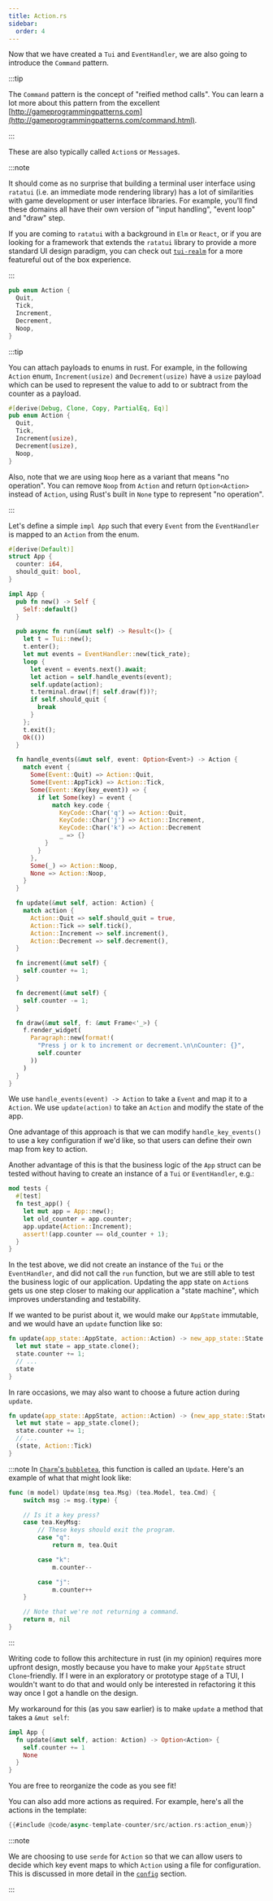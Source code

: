 ```yaml
---
title: Action.rs
sidebar:
  order: 4
---
```


Now that we have created a `Tui` and `EventHandler`, we are also going to introduce the `Command`
pattern.

:::tip

The `Command` pattern is the concept of "reified method calls". You can learn a lot more about this
pattern from the excellent
[http://gameprogrammingpatterns.com](http://gameprogrammingpatterns.com/command.html).

:::

These are also typically called `Action`s or `Message`s.

:::note

It should come as no surprise that building a terminal user interface using `ratatui` (i.e. an
immediate mode rendering library) has a lot of similarities with game development or user interface
libraries. For example, you'll find these domains all have their own version of "input handling",
"event loop" and "draw" step.

If you are coming to `ratatui` with a background in `Elm` or `React`, or if you are looking for a
framework that extends the `ratatui` library to provide a more standard UI design paradigm, you can
check out [`tui-realm`](https://github.com/veeso/tui-realm/) for a more featureful out of the box
experience.

:::

```rust
pub enum Action {
  Quit,
  Tick,
  Increment,
  Decrement,
  Noop,
}
```

:::tip

You can attach payloads to enums in rust. For example, in the following `Action` enum,
`Increment(usize)` and `Decrement(usize)` have a `usize` payload which can be used to represent the
value to add to or subtract from the counter as a payload.

```rust
#[derive(Debug, Clone, Copy, PartialEq, Eq)]
pub enum Action {
  Quit,
  Tick,
  Increment(usize),
  Decrement(usize),
  Noop,
}
```

Also, note that we are using `Noop` here as a variant that means "no operation". You can remove
`Noop` from `Action` and return `Option<Action>` instead of `Action`, using Rust's built in `None`
type to represent "no operation".

:::

Let's define a simple `impl App` such that every `Event` from the `EventHandler` is mapped to an
`Action` from the enum.

```rust
#[derive(Default)]
struct App {
  counter: i64,
  should_quit: bool,
}

impl App {
  pub fn new() -> Self {
    Self::default()
  }

  pub async fn run(&mut self) -> Result<()> {
    let t = Tui::new();
    t.enter();
    let mut events = EventHandler::new(tick_rate);
    loop {
      let event = events.next().await;
      let action = self.handle_events(event);
      self.update(action);
      t.terminal.draw(|f| self.draw(f))?;
      if self.should_quit {
        break
      }
    };
    t.exit();
    Ok(())
  }

  fn handle_events(&mut self, event: Option<Event>) -> Action {
    match event {
      Some(Event::Quit) => Action::Quit,
      Some(Event::AppTick) => Action::Tick,
      Some(Event::Key(key_event)) => {
        if let Some(key) = event {
            match key.code {
              KeyCode::Char('q') => Action::Quit,
              KeyCode::Char('j') => Action::Increment,
              KeyCode::Char('k') => Action::Decrement
              _ => {}
          }
        }
      },
      Some(_) => Action::Noop,
      None => Action::Noop,
    }
  }

  fn update(&mut self, action: Action) {
    match action {
      Action::Quit => self.should_quit = true,
      Action::Tick => self.tick(),
      Action::Increment => self.increment(),
      Action::Decrement => self.decrement(),
  }

  fn increment(&mut self) {
    self.counter += 1;
  }

  fn decrement(&mut self) {
    self.counter -= 1;
  }

  fn draw(&mut self, f: &mut Frame<'_>) {
    f.render_widget(
      Paragraph::new(format!(
        "Press j or k to increment or decrement.\n\nCounter: {}",
        self.counter
      ))
    )
  }
}
```

We use `handle_events(event) -> Action` to take a `Event` and map it to a `Action`. We use
`update(action)` to take an `Action` and modify the state of the app.

One advantage of this approach is that we can modify `handle_key_events()` to use a key
configuration if we'd like, so that users can define their own map from key to action.

Another advantage of this is that the business logic of the `App` struct can be tested without
having to create an instance of a `Tui` or `EventHandler`, e.g.:

```rust
mod tests {
  #[test]
  fn test_app() {
    let mut app = App::new();
    let old_counter = app.counter;
    app.update(Action::Increment);
    assert!(app.counter == old_counter + 1);
  }
}
```

In the test above, we did not create an instance of the `Tui` or the `EventHandler`, and did not
call the `run` function, but we are still able to test the business logic of our application.
Updating the app state on `Action`s gets us one step closer to making our application a "state
machine", which improves understanding and testability.

If we wanted to be purist about it, we would make our `AppState` immutable, and we would have an
`update` function like so:

```rust
fn update(app_state::AppState, action::Action) -> new_app_state::State {
  let mut state = app_state.clone();
  state.counter += 1;
  // ...
  state
}
```

In rare occasions, we may also want to choose a future action during `update`.

```rust
fn update(app_state::AppState, action::Action) -> (new_app_state::State, Option<action::Action>) {
  let mut state = app_state.clone();
  state.counter += 1;
  // ...
  (state, Action::Tick)
}
```

:::note In [`Charm`'s `bubbletea`](https://github.com/charmbracelet/bubbletea), this function is
called an `Update`. Here's an example of what that might look like:

```go
func (m model) Update(msg tea.Msg) (tea.Model, tea.Cmd) {
    switch msg := msg.(type) {

    // Is it a key press?
    case tea.KeyMsg:
        // These keys should exit the program.
        case "q":
            return m, tea.Quit

        case "k":
            m.counter--

        case "j":
            m.counter++
    }

    // Note that we're not returning a command.
    return m, nil
}
```

:::

Writing code to follow this architecture in rust (in my opinion) requires more upfront design,
mostly because you have to make your `AppState` struct `Clone`-friendly. If I were in an exploratory
or prototype stage of a TUI, I wouldn't want to do that and would only be interested in refactoring
it this way once I got a handle on the design.

My workaround for this (as you saw earlier) is to make `update` a method that takes a `&mut self`:

```rust
impl App {
  fn update(&mut self, action: Action) -> Option<Action> {
    self.counter += 1
    None
  }
}
```

You are free to reorganize the code as you see fit!

You can also add more actions as required. For example, here's all the actions in the template:

```rust
{{#include @code/async-template-counter/src/action.rs:action_enum}}
```

:::note

We are choosing to use `serde` for `Action` so that we can allow users to decide which key event
maps to which `Action` using a file for configuration. This is discussed in more detail in the
[`config`](./08-structure.md) section.

:::

